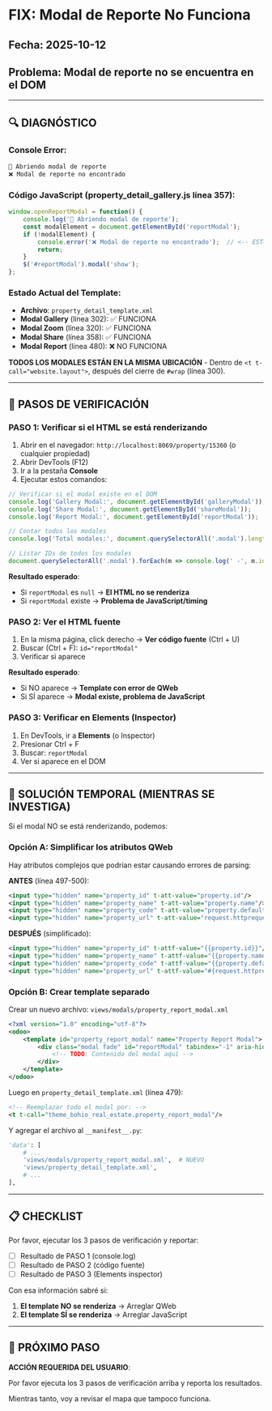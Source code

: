 # FIX: Modal de Reporte No Funciona

## Fecha: 2025-10-12
## Problema: Modal de reporte no se encuentra en el DOM

---

## 🔍 DIAGNÓSTICO

### Console Error:
```javascript
🚩 Abriendo modal de reporte
❌ Modal de reporte no encontrado
```

### Código JavaScript (property_detail_gallery.js línea 357):
```javascript
window.openReportModal = function() {
    console.log('🚩 Abriendo modal de reporte');
    const modalElement = document.getElementById('reportModal');
    if (!modalElement) {
        console.error('❌ Modal de reporte no encontrado');  // <-- ESTO SE EJECUTA
        return;
    }
    $('#reportModal').modal('show');
};
```

### Estado Actual del Template:
- **Archivo**: `property_detail_template.xml`
- **Modal Gallery** (línea 302): ✅ FUNCIONA
- **Modal Zoom** (línea 320): ✅ FUNCIONA
- **Modal Share** (línea 358): ✅ FUNCIONA
- **Modal Report** (línea 480): ❌ NO FUNCIONA

**TODOS LOS MODALES ESTÁN EN LA MISMA UBICACIÓN** - Dentro de `<t t-call="website.layout">`, después del cierre de `#wrap` (línea 300).

---

## 🧪 PASOS DE VERIFICACIÓN

### PASO 1: Verificar si el HTML se está renderizando

1. Abrir en el navegador: `http://localhost:8069/property/15360` (o cualquier propiedad)
2. Abrir DevTools (F12)
3. Ir a la pestaña **Console**
4. Ejecutar estos comandos:

```javascript
// Verificar si el modal existe en el DOM
console.log('Gallery Modal:', document.getElementById('galleryModal'));
console.log('Share Modal:', document.getElementById('shareModal'));
console.log('Report Modal:', document.getElementById('reportModal'));

// Contar todos los modales
console.log('Total modales:', document.querySelectorAll('.modal').length);

// Listar IDs de todos los modales
document.querySelectorAll('.modal').forEach(m => console.log(' -', m.id));
```

**Resultado esperado**:
- Si `reportModal` es `null` → **El HTML no se renderiza**
- Si `reportModal` existe → **Problema de JavaScript/timing**

### PASO 2: Ver el HTML fuente

1. En la misma página, click derecho → **Ver código fuente** (Ctrl + U)
2. Buscar (Ctrl + F): `id="reportModal"`
3. Verificar si aparece

**Resultado esperado**:
- Si NO aparece → **Template con error de QWeb**
- Si SÍ aparece → **Modal existe, problema de JavaScript**

### PASO 3: Verificar en Elements (Inspector)

1. En DevTools, ir a **Elements** (o Inspector)
2. Presionar Ctrl + F
3. Buscar: `reportModal`
4. Ver si aparece en el DOM

---

## 🔧 SOLUCIÓN TEMPORAL (MIENTRAS SE INVESTIGA)

Si el modal NO se está renderizando, podemos:

### Opción A: Simplificar los atributos QWeb

Hay atributos complejos que podrían estar causando errores de parsing:

**ANTES** (línea 497-500):
```xml
<input type="hidden" name="property_id" t-att-value="property.id"/>
<input type="hidden" name="property_name" t-att-value="property.name"/>
<input type="hidden" name="property_code" t-att-value="property.default_code or ''"/>
<input type="hidden" name="property_url" t-att-value="request.httprequest.url_root.rstrip('/') + '/property/' + str(property.id)"/>
```

**DESPUÉS** (simplificado):
```xml
<input type="hidden" name="property_id" t-attf-value="{{property.id}}"/>
<input type="hidden" name="property_name" t-attf-value="{{property.name}}"/>
<input type="hidden" name="property_code" t-attf-value="{{property.default_code or ''}}"/>
<input type="hidden" name="property_url" t-attf-value="#{request.httprequest.url_root.rstrip('/')}/property/#{property.id}"/>
```

### Opción B: Crear template separado

Crear un nuevo archivo: `views/modals/property_report_modal.xml`

```xml
<?xml version="1.0" encoding="utf-8"?>
<odoo>
    <template id="property_report_modal" name="Property Report Modal">
        <div class="modal fade" id="reportModal" tabindex="-1" aria-hidden="true">
            <!-- TODO: Contenido del modal aquí -->
        </div>
    </template>
</odoo>
```

Luego en `property_detail_template.xml` (línea 479):
```xml
<!-- Reemplazar todo el modal por: -->
<t t-call="theme_bohio_real_estate.property_report_modal"/>
```

Y agregar el archivo al `__manifest__.py`:
```python
'data': [
    # ...
    'views/modals/property_report_modal.xml',  # NUEVO
    'views/property_detail_template.xml',
    # ...
],
```

---

## 📋 CHECKLIST

Por favor, ejecutar los 3 pasos de verificación y reportar:

- [ ] Resultado de PASO 1 (console.log)
- [ ] Resultado de PASO 2 (código fuente)
- [ ] Resultado de PASO 3 (Elements inspector)

Con esa información sabré si:
1. **El template NO se renderiza** → Arreglar QWeb
2. **El template SÍ se renderiza** → Arreglar JavaScript

---

## 🎯 PRÓXIMO PASO

**ACCIÓN REQUERIDA DEL USUARIO**:

Por favor ejecuta los 3 pasos de verificación arriba y reporta los resultados.

Mientras tanto, voy a revisar el mapa que tampoco funciona.
